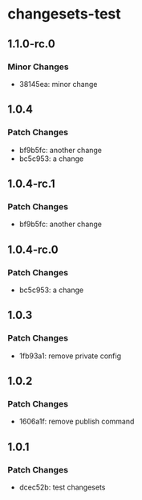 # changesets-test

## 1.1.0-rc.0

### Minor Changes

- 38145ea: minor change

## 1.0.4

### Patch Changes

- bf9b5fc: another change
- bc5c953: a change

## 1.0.4-rc.1

### Patch Changes

- bf9b5fc: another change

## 1.0.4-rc.0

### Patch Changes

- bc5c953: a change

## 1.0.3

### Patch Changes

- 1fb93a1: remove private config

## 1.0.2

### Patch Changes

- 1606a1f: remove publish command

## 1.0.1

### Patch Changes

- dcec52b: test changesets
